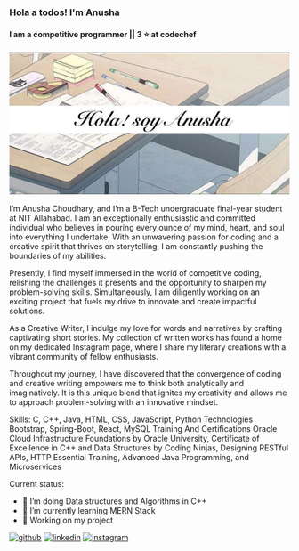 ### Hola a todos! I'm Anusha
#### I am a competitive programmer || 3 ⭐️ at codechef

![github](https://github.com/Anusha3002/Anusha3002/blob/main/github_banner.jpeg)

I’m Anusha Choudhary, and I’m a B-Tech undergraduate final-year student at NIT Allahabad. I am an exceptionally enthusiastic and committed individual who believes in pouring every ounce of my mind, heart, and soul into everything I undertake. With an unwavering passion for coding and a creative spirit that thrives on storytelling, I am constantly pushing the boundaries of my abilities.

Presently, I find myself immersed in the world of competitive coding, relishing the challenges it presents and the opportunity to sharpen my problem-solving skills. Simultaneously, I am diligently working on an exciting project that fuels my drive to innovate and create impactful solutions.

As a Creative Writer, I indulge my love for words and narratives by crafting captivating short stories. My collection of written works has found a home on my dedicated Instagram page, where I share my literary creations with a vibrant community of fellow enthusiasts.

Throughout my journey, I have discovered that the convergence of coding and creative writing empowers me to think both analytically and imaginatively. It is this unique blend that ignites my creativity and allows me to approach problem-solving with an innovative mindset.

Skills: C, C++, Java, HTML, CSS, JavaScript, Python
Technologies Bootstrap, Spring-Boot, React, MySQL
Training And Certifications Oracle Cloud Infrastructure Foundations by Oracle University,
Certificate of Excellence in C++ and Data Structures by Coding Ninjas,
Designing RESTful APIs, HTTP Essential Training, Advanced
Java Programming, and Microservices

Current status:

- 🔭 I’m doing Data structures and Algorithms in C++ 
- 🌱 I’m currently learning MERN Stack
- 👀 Working on my project


[<img src='https://cdn.jsdelivr.net/npm/simple-icons@3.0.1/icons/github.svg' alt='github' height='40'>](https://github.com/Anusha3002)     [<img src='https://cdn.jsdelivr.net/npm/simple-icons@3.0.1/icons/linkedin.svg' alt='linkedin' height='40'>](https://www.linkedin.com/in/anusha-choudhary-9a504a208//)         [<img src='https://cdn.jsdelivr.net/npm/simple-icons@3.0.1/icons/instagram.svg' alt='instagram' height='40'>](https://www.instagram.com/theunscratchedstories/)  




<!--- - 👋 Hi, I’m @Anusha3002
- 👀 I’m interested in ...
- 🌱 I’m currently learning ...
- 💞️ I’m looking to collaborate on ...
- 📫 How to reach me ...
--->
<!---
Anusha3002/Anusha3002 is a ✨ special ✨ repository because its `README.md` (this file) appears on your GitHub profile.
You can click the Preview link to take a look at your changes.
--->
